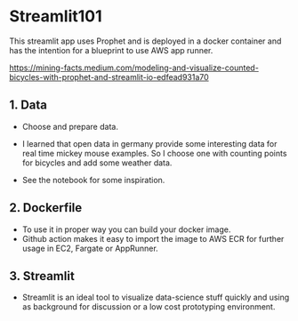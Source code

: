 # Streamlit101

This streamlit app uses Prophet and is deployed in a docker container and has the intention for a blueprint to use AWS app runner.


https://mining-facts.medium.com/modeling-and-visualize-counted-bicycles-with-prophet-and-streamlit-io-edfead931a70

## 1. Data

* Choose and prepare data.
* I learned that open data in germany provide some interesting data for real time 
  mickey mouse examples. So I choose one with counting points for bicycles and add 
  some weather data.
  
* See the notebook for some inspiration.


## 2. Dockerfile

* To use it in proper way you can build your docker image.
* Github action makes it easy to import the image to AWS ECR for further usage in
EC2, Fargate or AppRunner.
  

## 3. Streamlit

* Streamlit is an ideal tool to visualize data-science stuff quickly and using as background
for discussion or a low cost prototyping environment.

